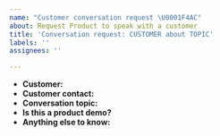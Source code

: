 ```yaml
---
name: "Customer conversation request \U0001F4AC"
about: Request Product to speak with a customer
title: 'Conversation request: CUSTOMER about TOPIC'
labels: ''
assignees: ''

---
```


- **Customer:**
- **Customer contact:**
- **Conversation topic:**
- **Is this a product demo?**
- **Anything else to know:**

